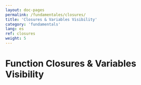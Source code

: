 ```yaml
---
layout: doc-pages
permalink: /fundamentales/closures/
title: 'Closures & Variables Visibility'
category: 'fundamentals'
lang: es
ref: closures
weight: 5
---
```


# Function Closures & Variables Visibility

